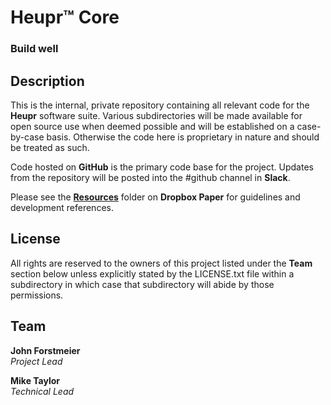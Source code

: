 # Heupr&trade; Core

### Build well

## Description

This is the internal, private repository containing all relevant code for
the **Heupr** software suite. Various subdirectories will be made
available for open source use when deemed possible and will be established on
a case-by-case basis. Otherwise the code here is proprietary in nature and
should be treated as such.  

Code hosted on **GitHub** is the primary code base for the project. Updates
from the repository will be posted into the #github channel in **Slack**.  

Please see the [**Resources**](https://paper.dropbox.com/folder/show/Resources-e.iX7ZavGxujPFwhjOZcQsjuFoMPVY8u8o5nzcrZOsfaBM2g7qTw)
folder on **Dropbox Paper** for guidelines and development references.  

## License

All rights are reserved to the owners of this project listed under
the **Team** section below unless explicitly stated by the LICENSE.txt
file within a subdirectory in which case that subdirectory will abide
by those permissions.  

## Team

**John Forstmeier**  
*Project Lead*   

**Mike Taylor**  
*Technical Lead*  
